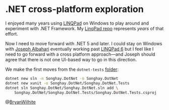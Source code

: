 # .NET cross-platform exploration

I enjoyed many years using [LINQPad](https://www.linqpad.net/) on Windows to play around and experiment with .NET Framework. My [LinqPad repo](https://github.com/BryanWilhite/linqPad/) represents _years_ of that effort.

Now I need to move forward with .NET 5 and later. I could stay on Windows with [Joseph Albahari](http://www.albahari.com/) eventually working past [LINQPad 6](https://www.linqpad.net/LINQPad6.aspx) but I feel like I need to go forward with a cross platform approach—and Joseph should agree that there is not one UI-based way to go in this direction.

We make the first moves from the `dotnet-tests` [folder](../dotnet-tests):

```bash
dotnet new sln -n Songhay.DotNet -o Songhay.DotNet
dotnet new xunit -o Songhay.DotNet/Songhay.DotNet.Tests
dotnet sln Songhay.DotNet/Songhay.DotNet.sln add \
    Songhay.DotNet/Songhay.DotNet.Tests/Songhay.DotNet.Tests.csproj
```

@[BryanWilhite](https://twitter.com/BryanWilhite)
